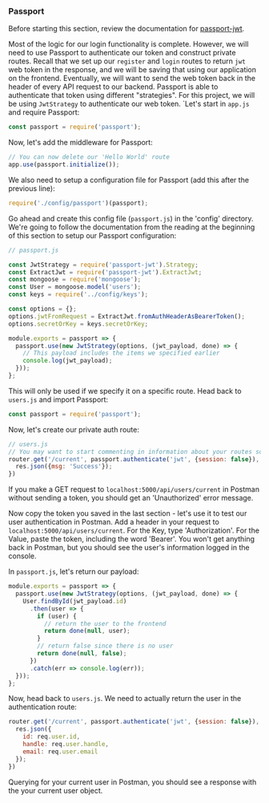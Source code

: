 ### Passport

Before starting this section, review the documentation for [passport-jwt](https://www.npmjs.com/package/passport-jwt).

Most of the logic for our login functionality is complete. However, we will need to use Passport to authenticate our token and construct private routes. Recall that we set up our ```register``` and ```login``` routes to return ```jwt``` web token in the response, and we will be saving that using our application on the frontend.  Eventually, we will want to send the web token back in the header of every API request to our backend.  Passport is able to authenticate that token using different "strategies".  For this project, we will be using ```JwtStrategy``` to authenticate our web token.  `Let's start in ```app.js``` and require Passport:

```JavaScript
const passport = require('passport');
```

Now, let's add the middleware for Passport:

```JavaScript
// You can now delete our 'Hello World' route
app.use(passport.initialize());
```

We also need to setup a configuration file for Passport (add this after the previous line):

```JavaScript
require('./config/passport')(passport);
```

Go ahead and create this config file (```passport.js```) in the 'config' directory. We're going to follow the documentation from the reading at the beginning of this section to setup our Passport configuration:

```JavaScript
// passport.js

const JwtStrategy = require('passport-jwt').Strategy;
const ExtractJwt = require('passport-jwt').ExtractJwt;
const mongoose = require('mongoose');
const User = mongoose.model('users');
const keys = require('../config/keys');

const options = {};
options.jwtFromRequest = ExtractJwt.fromAuthHeaderAsBearerToken();
options.secretOrKey = keys.secretOrKey;

module.exports = passport => {
  passport.use(new JwtStrategy(options, (jwt_payload, done) => {
    // This payload includes the items we specified earlier
    console.log(jwt_payload);
  }));
};
```

This will only be used if we specify it on a specific route. Head back to ```users.js``` and import Passport:

```JavaScript
const passport = require('passport');
```

Now, let's create our private auth route:

```JavaScript
// users.js
// You may want to start commenting in information about your routes so that you can find the appropriate ones quickly.
router.get('/current', passport.authenticate('jwt', {session: false}), (req, res) => {
  res.json({msg: 'Success'});
})
```

If you make a GET request to ```localhost:5000/api/users/current``` in Postman without sending a token, you should get an 'Unauthorized' error message.

Now copy the token you saved in the last section - let's use it to test our user authentication in Postman. Add a header in your request to ```localhost:5000/api/users/current```. For the Key, type 'Authorization'. For the Value, paste the token, including the word 'Bearer'. You won't get anything back in Postman, but you should see the user's information logged in the console.

In ```passport.js```, let's return our payload:

```JavaScript
module.exports = passport => {
  passport.use(new JwtStrategy(options, (jwt_payload, done) => {
    User.findById(jwt_payload.id)
      .then(user => {
        if (user) {
          // return the user to the frontend
          return done(null, user);
        }
        // return false since there is no user
        return done(null, false);
      })
      .catch(err => console.log(err));
  }));
};
```

Now, head back to ```users.js```. We need to actually return the user in the authentication route:

```JavaScript
router.get('/current', passport.authenticate('jwt', {session: false}), (req, res) => {
  res.json({
    id: req.user.id,
    handle: req.user.handle,
    email: req.user.email
  });
})
```

Querying for your current user in Postman, you should see a response with the your current user object.